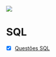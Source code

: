 ![](https://1.bp.blogspot.com/-wCvfDTetRXQ/YOfFaaW4pLI/AAAAAAAAA-Y/S6QClEmKsFwllJslgwCm3cHarV490wMvwCLcBGAsYHQ/s2335/SQL.png)

# SQL

- [x] [Questões SQL](https://github.com/abalsantana/Linguagem-C/tree/master/Arquivo)

